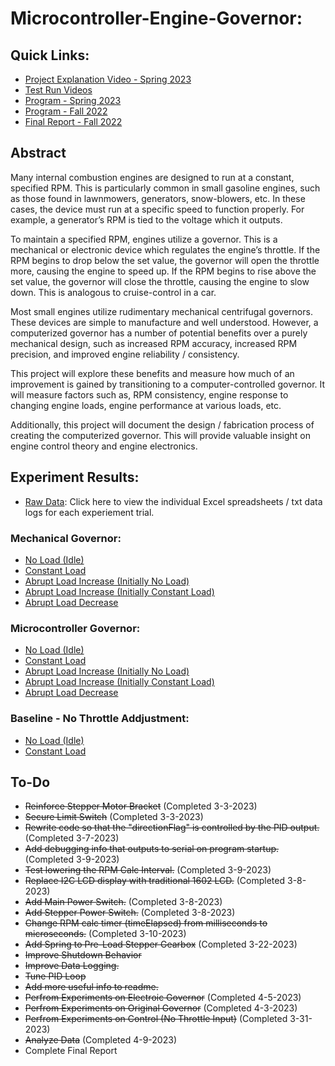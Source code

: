 # Microcontroller-Engine-Governor:
## Quick Links:
- [Project Explanation Video - Spring 2023](https://drive.google.com/file/d/1iZ02NeBIo6aJ6PkN2pi3ibztsFP9TJ7J/view?usp=share_link)
- [Test Run Videos](https://drive.google.com/drive/folders/1vf2UiMMJDWpa3UTO7wDQ3YrPN7G2oo9Z?usp=sharing)
- [Program - Spring 2023](https://github.com/december454/Microcontroller-Engine-Governor/blob/main/Contract%20Course%20-%20Spring%202023/Final-Program/Final-Program.ino)
- [Program - Fall 2022](https://github.com/december454/Microcontroller-Engine-Governor/blob/main/Contract%20Course%20-%20Fall%202022/Final%20Program%20-%20Different%20Versions/Final/Engine-Governor-Final-Commented/Engine-Governor-Final-Commented.ino)
- [Final Report - Fall 2022](https://github.com/december454/Microcontroller-Engine-Governor/blob/main/Final%20Reports/Microcontroller%20Based%20Engine%20Governor%20Simulator%20-%20Fall%202022.pdf)


## Abstract
Many internal combustion engines are designed to run at a constant, specified RPM. This is particularly common in small gasoline engines, such as those found in lawnmowers, generators, snow-blowers, etc. In these cases, the device must run at a specific speed to function properly. For example, a generator’s RPM is tied to the voltage which it outputs.

To maintain a specified RPM, engines utilize a governor. This is a mechanical or electronic device which regulates the engine’s throttle. If the RPM begins to drop below the set value, the governor will open the throttle more, causing the engine to speed up. If the RPM begins to rise above the set value, the governor will close the throttle, causing the engine to slow down. This is analogous to cruise-control in a car.

Most small engines utilize rudimentary mechanical centrifugal governors. These devices are simple to manufacture and well understood. However, a computerized governor has a number of potential benefits over a purely mechanical design, such as increased RPM accuracy, increased RPM precision, and improved engine reliability / consistency.

This project will explore these benefits and measure how much of an improvement is gained by transitioning to a computer-controlled governor. It will measure factors such as, RPM consistency, engine response to changing engine loads, engine performance at various loads, etc. 

Additionally, this project will document the design / fabrication process of creating the computerized governor. This will provide valuable insight on engine control theory and engine electronics.

## Experiment Results:
- [Raw Data](https://github.com/december454/Microcontroller-Engine-Governor/tree/main/Data-Logging/Experiments): Click here to view the individual Excel spreadsheets / txt data logs for each experiement trial.
### Mechanical Governor:
- [No Load (Idle)](https://github.com/december454/Microcontroller-Engine-Governor/blob/main/Experiment%20Summaries/Summary%20-%20Mech%20Gov%20-%20No%20Load.xlsx)
- [Constant Load](https://github.com/december454/Microcontroller-Engine-Governor/blob/main/Experiment%20Summaries/Summary%20-%20Mech%20Gov%20-%20Constant%20Load.xlsx)
- [Abrupt Load Increase (Initially No Load)](https://github.com/december454/Microcontroller-Engine-Governor/blob/main/Experiment%20Summaries/Summary%20-%20Mech%20Gov%20-%20Load%20Increase%20(Initially%20No%20Load).xlsx)
- [Abrupt Load Increase (Initially Constant Load)](https://github.com/december454/Microcontroller-Engine-Governor/blob/main/Experiment%20Summaries/Summary%20-%20Mech%20Gov%20-%20Load%20Increse%20(Initially%20Constant%20Load).xlsx)
- [Abrupt Load Decrease](https://github.com/december454/Microcontroller-Engine-Governor/blob/main/Experiment%20Summaries/Summary%20-%20Mech%20Gov%20-%20Load%20Decrease.xlsx)
### Microcontroller Governor:
- [No Load (Idle)](https://github.com/december454/Microcontroller-Engine-Governor/blob/main/Experiment%20Summaries/Summary%20-%20Micocontroller%20Gov%20-%20No%20Load.xlsx)
- [Constant Load](https://github.com/december454/Microcontroller-Engine-Governor/blob/main/Experiment%20Summaries/Summary%20-%20Microcontroller%20Gov%20-%20Constant%20Load.xlsx)
- [Abrupt Load Increase (Initially No Load)](https://github.com/december454/Microcontroller-Engine-Governor/blob/main/Experiment%20Summaries/Summary%20-%20Microcontroller%20Gov%20-%20Load%20Increase%20(No%20Load).xlsx)
- [Abrupt Load Increase (Initially Constant Load)](https://github.com/december454/Microcontroller-Engine-Governor/blob/main/Experiment%20Summaries/Summary%20-%20Microcontroller%20Gov%20-%20Load%20Increase%20(Constant%20Load).xlsx)
- [Abrupt Load Decrease](https://github.com/december454/Microcontroller-Engine-Governor/blob/main/Experiment%20Summaries/Summary%20-%20Micrcontroller%20Gov%20-%20Load%20Decrease.xlsx)
### Baseline - No Throttle Addjustment:
- [No Load (Idle)](https://github.com/december454/Microcontroller-Engine-Governor/blob/main/Experiment%20Summaries/Summary%20-%20No%20Throttle%20Input%20-%20No%20load.xlsx)
- [Constant Load](https://github.com/december454/Microcontroller-Engine-Governor/blob/main/Experiment%20Summaries/Summary%20-%20No%20Throttle%20Input%20-%20Constant%20Load.xlsx)

## To-Do
- ~~Reinforce Stepper Motor Bracket~~ (Completed 3-3-2023)
- ~~Secure Limit Switch~~ (Completed 3-3-2023)
- ~~Rewrite code so that the "directionFlag" is controlled by the PID output.~~ (Completed 3-7-2023)
- ~~Add debugging info that outputs to serial on program startup.~~ (Completed 3-9-2023)
- ~~Test lowering the RPM Calc Interval.~~ (Completed 3-9-2023)
- ~~Replace I2C LCD display with traditional 1602 LCD.~~ (Completed 3-8-2023)
- ~~Add Main Power Switch.~~ (Completed 3-8-2023)
- ~~Add Stepper Power Switch.~~ (Completed 3-8-2023)
- ~~Change RPM calc timer (timeElapsed) from milliseconds to microseconds.~~ (Completed 3-10-2023)
- ~~Add Spring to Pre-Load Stepper Gearbox~~ (Completed 3-22-2023)
- ~~Improve Shutdown Behavior~~
- ~~Improve Data Logging.~~
- ~~Tune PID Loop~~
- ~~Add more useful info to readme.~~
- ~~Perfrom Experiments on Electroic Governor~~ (Completed 4-5-2023)
- ~~Perfrom Experiments on Original Governor~~ (Completed 4-3-2023)
- ~~Perfrom Experiments on Control (No Throttle Input)~~ (Completed 3-31-2023)
- ~~Analyze Data~~ (Completed 4-9-2023)
- Complete Final Report
